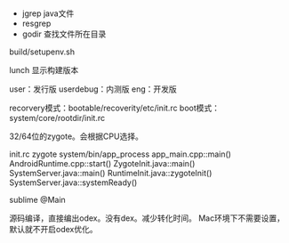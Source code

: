 ##

* jgrep            java文件
* resgrep
* godir         查找文件所在目录

build/setupenv.sh

lunch 显示构建版本

user：发行版
userdebug：内测版
eng：开发版

recorvery模式：bootable/recoverity/etc/init.rc
boot模式：system/core/rootdir/init.rc

32/64位的zygote。会根据CPU选择。

init.rc
zygote
system/bin/app_process
app_main.cpp::main()
AndroidRuntime.cpp::start()
ZygoteInit.java::main()
SystemServer.java::main()
RuntimeInit.java::zygoteInit()
SystemServer.java::systemReady()

sublime @Main

源码编译，直接编出odex。没有dex。减少转化时间。
Mac环境下不需要设置，默认就不开启odex优化。
